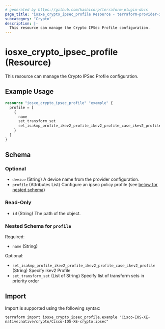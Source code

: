 ```yaml
---
# generated by https://github.com/hashicorp/terraform-plugin-docs
page_title: "iosxe_crypto_ipsec_profile Resource - terraform-provider-iosxe"
subcategory: "Crypto"
description: |-
  This resource can manage the Crypto IPSec Profile configuration.
---
```


# iosxe_crypto_ipsec_profile (Resource)

This resource can manage the Crypto IPSec Profile configuration.

## Example Usage

```terraform
resource "iosxe_crypto_ipsec_profile" "example" {
  profile = [
    {
      name                                                              = "vpn200"
      set_transform_set                                                 = ["TSET1"]
      set_isakmp_profile_ikev2_profile_ikev2_profile_case_ikev2_profile = "vpn300"
    }
  ]
}
```

<!-- schema generated by tfplugindocs -->
## Schema

### Optional

- `device` (String) A device name from the provider configuration.
- `profile` (Attributes List) Configure an ipsec policy profile (see [below for nested schema](#nestedatt--profile))

### Read-Only

- `id` (String) The path of the object.

<a id="nestedatt--profile"></a>
### Nested Schema for `profile`

Required:

- `name` (String)

Optional:

- `set_isakmp_profile_ikev2_profile_ikev2_profile_case_ikev2_profile` (String) Specify ikev2 Profile
- `set_transform_set` (List of String) Specify list of transform sets in priority order

## Import

Import is supported using the following syntax:

```shell
terraform import iosxe_crypto_ipsec_profile.example "Cisco-IOS-XE-native:native/crypto/Cisco-IOS-XE-crypto:ipsec"
```
